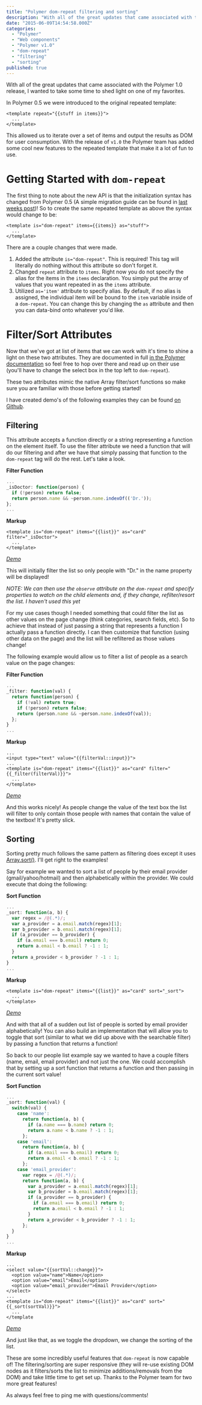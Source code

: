 ```yaml
---
title: "Polymer dom-repeat filtering and sorting"
description: "With all of the great updates that came associated with the Polymer 1.0 release, I wanted to take some time to shed light on one of my favorites."
date: "2015-06-09T14:54:58.000Z"
categories: 
  - "Polymer"
  - "Web components"
  - "Polymer v1.0"
  - "dom-repeat"
  - "filtering"
  - "sorting"
published: true
---
```


With all of the great updates that came associated with the Polymer 1.0 release, I wanted to take some time to shed light on one of my favorites. 

In Polymer 0.5 we were introduced to the original repeated template:
```markup
<template repeat="{{stuff in items}}">
  ...
</template>
``` 

This allowed us to iterate over a set of items and output the results as DOM for user consumption. With the release of `v1.0` the Polymer team has added some cool new features to the repeated template that make it a lot of fun to use.

# Getting Started with `dom-repeat`

The first thing to note about the new API is that the initialization syntax has changed from Polymer 0.5 (A simple migration guide can be found in [last weeks post](http://jcrowther.io/2015/06/01/upgrading-from-polymer-v0-5-v1-0/))! So to create the same repeated template as above the syntax would change to be:
```markup
<template is="dom-repeat" items={{items}} as="stuff">
  ...
</template>
``` 

There are a couple changes that were made.
1. Added the attribute `is="dom-repeat"`. This is required! This tag will literally do nothing without this attribute so don't forget it.
2. Changed `repeat` attribute to `items`. Right now you do not specify the alias for the items in the `items` declaration. You simply put the array of values that you want repeated in as the `items` attribute.
3. Utilized `as='item'` attribute to specify alias. By default, if no alias is assigned, the individual item will be bound to the `item` variable inside of a `dom-repeat`. You can change this by changing the `as` attribute and then you can data-bind onto whatever you'd like.

# Filter/Sort Attributes
Now that we've got at list of items that we can work with it's time to shine a light on these two attributes. They are documented in full [in the Polymer documentation](http://polymer.github.io/polymer/) so feel free to hop over there and read up on their use (you'll have to change the select box in the top left to `dom-repeat`).

These two attributes mimic the native Array filter/sort functions so make sure you are familiar with those before getting started!

I have created demo's of the following examples they can be found [on Github](http://jshcrowthe.github.io/dom-repeat-demo/).

## Filtering
This attribute accepts a function directly or a string representing a function on the element itself. To use the filter attribute we need a function that will do our filtering and after we have that simply passing that function to the `dom-repeat` tag will do the rest. Let's take a look.

**Filter Function**
```javascript
...
_isDoctor: function(person) {
  if (!person) return false;
  return person.name && ~person.name.indexOf(('Dr.'));
};
...
```

**Markup**
```markup
<template is="dom-repeat" items="{{list}}" as="card" filter="_isDoctor">
  ...
</template>
```

_[Demo](http://jshcrowthe.github.io/dom-repeat-demo/demo.html)_

This will initially filter the list so only people with "Dr." in the name property will be displayed! 

_NOTE: We can then use the `observe` attribute on the `dom-repeat` and specify properties to watch on the child elements and, if they change, refilter/resort the list. I haven't used this yet_

For my use cases though I needed something that could filter the list as other values on the page change (think categories, search fields, etc). So to achieve that instead of just passing a string that represents a function I actually pass a function directly. I can then customize that function (using other data on the page) and the list will be refiltered as those values change!

The following example would allow us to filter a list of people as a search value on the page changes:

**Filter Function**
```javascript
...
_filter: function(val) {
  return function(person) {
    if (!val) return true;
    if (!person) return false;
    return (person.name && ~person.name.indexOf(val));
  };
}
...
```

**Markup**
```markup
...
<input type="text" value="{{filterVal::input}}">
...
<template is="dom-repeat" items="{{list}}" as="card" filter="{{_filter(filterVal)}}">
  ...
</template>
```

_[Demo](http://jshcrowthe.github.io/dom-repeat-demo/demo2.html)_

And this works nicely! As people change the value of the text box the list will filter to only contain those people with names that contain the value of the textbox! It's pretty slick.

## Sorting
Sorting pretty much follows the same pattern as filtering does except it uses [Array.sort()](https://developer.mozilla.org/en-US/docs/Web/JavaScript/Reference/Global_Objects/Array/sort). I'll get right to the examples! 

Say for example we wanted to sort a list of people by their email provider (gmail/yahoo/hotmail) and then alphabetically within the provider. We could execute that doing the following:

**Sort Function**
```javascript
...
_sort: function(a, b) {
  var regex = /@(.*)/;
  var a_provider = a.email.match(regex)[1];
  var b_provider = b.email.match(regex)[1];
  if (a_provider == b_provider) {
    if (a.email === b.email) return 0;
    return a.email < b.email ? -1 : 1;
  }
  return a_provider < b_provider ? -1 : 1;
}
...
``` 

**Markup**
```markup
<template is="dom-repeat" items="{{list}}" as="card" sort="_sort">
  ...
</template>
```

_[Demo](http://jshcrowthe.github.io/dom-repeat-demo/demo.html)_

And with that all of a sudden out list of people is sorted by email provider alphabetically! You can also build an implementation that will allow you to toggle that sort (similar to what we did up above with the searchable filter) by passing a function that returns a function!

So back to our people list example say we wanted to have a couple filters (name, email, email provider) and not just the one. We could accomplish that by setting up a sort function that returns a function and then passing in the current sort value!

**Sort Function**
```javascript
...
_sort: function(val) {
  switch(val) {
    case 'name':
      return function(a, b) {
        if (a.name === b.name) return 0;
        return a.name < b.name ? -1 : 1;
      };
    case 'email':
      return function(a, b) {
        if (a.email === b.email) return 0;
        return a.email < b.email ? -1 : 1;
      };
    case 'email_provider':
      var regex = /@(.*)/;
      return function(a, b) {
        var a_provider = a.email.match(regex)[1];
        var b_provider = b.email.match(regex)[1];
        if (a_provider == b_provider) {
          if (a.email === b.email) return 0;
          return a.email < b.email ? -1 : 1;
        }
        return a_provider < b_provider ? -1 : 1;
      };
  }
}
...
```

**Markup**
```markup
...
<select value="{{sortVal::change}}">
  <option value="name">Name</option>
  <option value="email">Email</option>
  <option value="email_provider">Email Provider</option>
</select>
...
<template is="dom-repeat" items="{{list}}" as="card" sort="{{_sort(sortVal)}}">
  ...
</template
```

_[Demo](http://jshcrowthe.github.io/dom-repeat-demo/demo2.html)_

And just like that, as we toggle the dropdown, we change the sorting of the list. 

These are some incredibly useful features that `dom-repeat` is now capable of! The filtering/sorting are super responsive (they will re-use existing DOM nodes as it filters/sorts the list to minimize additions/removals from the DOM) and take little time to get set up. Thanks to the Polymer team for two more great features!


As always feel free to ping me with questions/comments!
